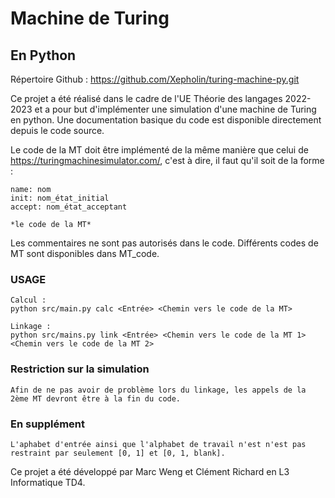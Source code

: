 # Machine de Turing
## En Python

Répertoire Github : https://github.com/Xepholin/turing-machine-py.git

Ce projet a été réalisé dans le cadre de l'UE Théorie des langages 2022-2023 et a pour but d'implémenter une simulation d'une machine de Turing en python.
Une documentation basique du code est disponible directement depuis le code source.

Le code de la MT doit être implémenté de la même manière que celui de https://turingmachinesimulator.com/, c'est à dire, il faut qu'il soit de la forme :

    name: nom
    init: nom_état_initial
    accept: nom_état_acceptant

    *le code de la MT*

Les commentaires ne sont pas autorisés dans le code.
Différents codes de MT sont disponibles dans MT_code.

### USAGE

    Calcul :
    python src/main.py calc <Entrée> <Chemin vers le code de la MT> 

    Linkage :
    python src/mains.py link <Entrée> <Chemin vers le code de la MT 1> <Chemin vers le code de la MT 2>

### Restriction sur la simulation

    Afin de ne pas avoir de problème lors du linkage, les appels de la 2ème MT devront être à la fin du code.

### En supplément

    L'aphabet d'entrée ainsi que l'alphabet de travail n'est n'est pas restraint par seulement [0, 1] et [0, 1, blank].

Ce projet a été développé par Marc Weng et Clément Richard en L3 Informatique TD4.